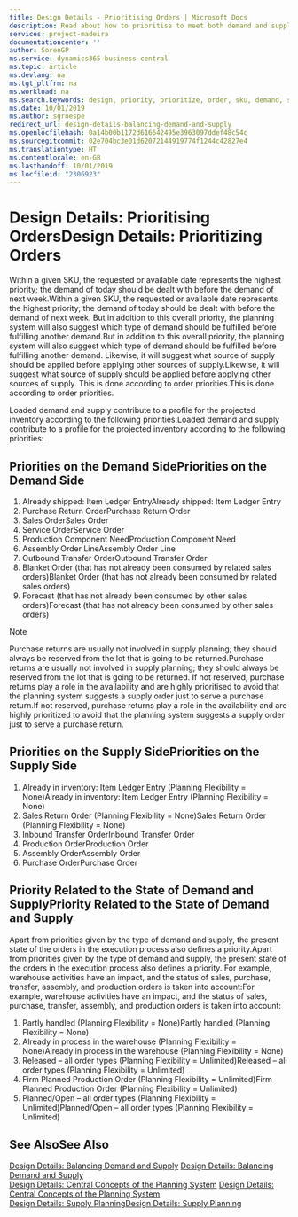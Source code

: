 ```yaml
---
title: Design Details - Prioritising Orders | Microsoft Docs
description: Read about how to prioritise to meet both demand and supply requirements.
services: project-madeira
documentationcenter: ''
author: SorenGP
ms.service: dynamics365-business-central
ms.topic: article
ms.devlang: na
ms.tgt_pltfrm: na
ms.workload: na
ms.search.keywords: design, priority, prioritize, order, sku, demand, supply
ms.date: 10/01/2019
ms.author: sgroespe
redirect_url: design-details-balancing-demand-and-supply
ms.openlocfilehash: 0a14b00b1172d616642495e3963097ddef48c54c
ms.sourcegitcommit: 02e704bc3e01d62072144919774f1244c42827e4
ms.translationtype: HT
ms.contentlocale: en-GB
ms.lasthandoff: 10/01/2019
ms.locfileid: "2306923"
---
```

# <a name="design-details-prioritizing-orders"></a><span data-ttu-id="f782f-103">Design Details: Prioritising Orders</span><span class="sxs-lookup"><span data-stu-id="f782f-103">Design Details: Prioritizing Orders</span></span>
<span data-ttu-id="f782f-104">Within a given SKU, the requested or available date represents the highest priority; the demand of today should be dealt with before the demand of next week.</span><span class="sxs-lookup"><span data-stu-id="f782f-104">Within a given SKU, the requested or available date represents the highest priority; the demand of today should be dealt with before the demand of next week.</span></span> <span data-ttu-id="f782f-105">But in addition to this overall priority, the planning system will also suggest which type of demand should be fulfilled before fulfilling another demand.</span><span class="sxs-lookup"><span data-stu-id="f782f-105">But in addition to this overall priority, the planning system will also suggest which type of demand should be fulfilled before fulfilling another demand.</span></span> <span data-ttu-id="f782f-106">Likewise, it will suggest what source of supply should be applied before applying other sources of supply.</span><span class="sxs-lookup"><span data-stu-id="f782f-106">Likewise, it will suggest what source of supply should be applied before applying other sources of supply.</span></span> <span data-ttu-id="f782f-107">This is done according to order priorities.</span><span class="sxs-lookup"><span data-stu-id="f782f-107">This is done according to order priorities.</span></span>  

<span data-ttu-id="f782f-108">Loaded demand and supply contribute to a profile for the projected inventory according to the following priorities:</span><span class="sxs-lookup"><span data-stu-id="f782f-108">Loaded demand and supply contribute to a profile for the projected inventory according to the following priorities:</span></span>  

## <a name="priorities-on-the-demand-side"></a><span data-ttu-id="f782f-109">Priorities on the Demand Side</span><span class="sxs-lookup"><span data-stu-id="f782f-109">Priorities on the Demand Side</span></span>  
1. <span data-ttu-id="f782f-110">Already shipped: Item Ledger Entry</span><span class="sxs-lookup"><span data-stu-id="f782f-110">Already shipped: Item Ledger Entry</span></span>  
2. <span data-ttu-id="f782f-111">Purchase Return Order</span><span class="sxs-lookup"><span data-stu-id="f782f-111">Purchase Return Order</span></span>  
3. <span data-ttu-id="f782f-112">Sales Order</span><span class="sxs-lookup"><span data-stu-id="f782f-112">Sales Order</span></span>  
4. <span data-ttu-id="f782f-113">Service Order</span><span class="sxs-lookup"><span data-stu-id="f782f-113">Service Order</span></span>  
5. <span data-ttu-id="f782f-114">Production Component Need</span><span class="sxs-lookup"><span data-stu-id="f782f-114">Production Component Need</span></span>  
6. <span data-ttu-id="f782f-115">Assembly Order Line</span><span class="sxs-lookup"><span data-stu-id="f782f-115">Assembly Order Line</span></span>  
7. <span data-ttu-id="f782f-116">Outbound Transfer Order</span><span class="sxs-lookup"><span data-stu-id="f782f-116">Outbound Transfer Order</span></span>  
8. <span data-ttu-id="f782f-117">Blanket Order (that has not already been consumed by related sales orders)</span><span class="sxs-lookup"><span data-stu-id="f782f-117">Blanket Order (that has not already been consumed by related sales orders)</span></span>  
9. <span data-ttu-id="f782f-118">Forecast (that has not already been consumed by other sales orders)</span><span class="sxs-lookup"><span data-stu-id="f782f-118">Forecast (that has not already been consumed by other sales orders)</span></span>  

> [!NOTE]  
>  <span data-ttu-id="f782f-119">Purchase returns are usually not involved in supply planning; they should always be reserved from the lot that is going to be returned.</span><span class="sxs-lookup"><span data-stu-id="f782f-119">Purchase returns are usually not involved in supply planning; they should always be reserved from the lot that is going to be returned.</span></span> <span data-ttu-id="f782f-120">If not reserved, purchase returns play a role in the availability and are highly prioritised to avoid that the planning system suggests a supply order just to serve a purchase return.</span><span class="sxs-lookup"><span data-stu-id="f782f-120">If not reserved, purchase returns play a role in the availability and are highly prioritized to avoid that the planning system suggests a supply order just to serve a purchase return.</span></span>  

## <a name="priorities-on-the-supply-side"></a><span data-ttu-id="f782f-121">Priorities on the Supply Side</span><span class="sxs-lookup"><span data-stu-id="f782f-121">Priorities on the Supply Side</span></span>  
1. <span data-ttu-id="f782f-122">Already in inventory: Item Ledger Entry (Planning Flexibility = None)</span><span class="sxs-lookup"><span data-stu-id="f782f-122">Already in inventory: Item Ledger Entry (Planning Flexibility = None)</span></span>  
2. <span data-ttu-id="f782f-123">Sales Return Order (Planning Flexibility = None)</span><span class="sxs-lookup"><span data-stu-id="f782f-123">Sales Return Order (Planning Flexibility = None)</span></span>  
3. <span data-ttu-id="f782f-124">Inbound Transfer Order</span><span class="sxs-lookup"><span data-stu-id="f782f-124">Inbound Transfer Order</span></span>  
4. <span data-ttu-id="f782f-125">Production Order</span><span class="sxs-lookup"><span data-stu-id="f782f-125">Production Order</span></span>  
5. <span data-ttu-id="f782f-126">Assembly Order</span><span class="sxs-lookup"><span data-stu-id="f782f-126">Assembly Order</span></span>  
6. <span data-ttu-id="f782f-127">Purchase Order</span><span class="sxs-lookup"><span data-stu-id="f782f-127">Purchase Order</span></span>  

## <a name="priority-related-to-the-state-of-demand-and-supply"></a><span data-ttu-id="f782f-128">Priority Related to the State of Demand and Supply</span><span class="sxs-lookup"><span data-stu-id="f782f-128">Priority Related to the State of Demand and Supply</span></span>  
<span data-ttu-id="f782f-129">Apart from priorities given by the type of demand and supply, the present state of the orders in the execution process also defines a priority.</span><span class="sxs-lookup"><span data-stu-id="f782f-129">Apart from priorities given by the type of demand and supply, the present state of the orders in the execution process also defines a priority.</span></span> <span data-ttu-id="f782f-130">For example, warehouse activities have an impact, and the status of sales, purchase, transfer, assembly, and production orders is taken into account:</span><span class="sxs-lookup"><span data-stu-id="f782f-130">For example, warehouse activities have an impact, and the status of sales, purchase, transfer, assembly, and production orders is taken into account:</span></span>  

1. <span data-ttu-id="f782f-131">Partly handled (Planning Flexibility = None)</span><span class="sxs-lookup"><span data-stu-id="f782f-131">Partly handled (Planning Flexibility = None)</span></span>  
2. <span data-ttu-id="f782f-132">Already in process in the warehouse (Planning Flexibility = None)</span><span class="sxs-lookup"><span data-stu-id="f782f-132">Already in process in the warehouse (Planning Flexibility = None)</span></span>  
3. <span data-ttu-id="f782f-133">Released – all order types (Planning Flexibility = Unlimited)</span><span class="sxs-lookup"><span data-stu-id="f782f-133">Released – all order types (Planning Flexibility = Unlimited)</span></span>  
4. <span data-ttu-id="f782f-134">Firm Planned Production Order (Planning Flexibility = Unlimited)</span><span class="sxs-lookup"><span data-stu-id="f782f-134">Firm Planned Production Order (Planning Flexibility = Unlimited)</span></span>  
5. <span data-ttu-id="f782f-135">Planned/Open – all order types (Planning Flexibility = Unlimited)</span><span class="sxs-lookup"><span data-stu-id="f782f-135">Planned/Open – all order types (Planning Flexibility = Unlimited)</span></span>  

## <a name="see-also"></a><span data-ttu-id="f782f-136">See Also</span><span class="sxs-lookup"><span data-stu-id="f782f-136">See Also</span></span>  
<span data-ttu-id="f782f-137">[Design Details: Balancing Demand and Supply](design-details-balancing-demand-and-supply.md) </span><span class="sxs-lookup"><span data-stu-id="f782f-137">[Design Details: Balancing Demand and Supply](design-details-balancing-demand-and-supply.md) </span></span>  
<span data-ttu-id="f782f-138">[Design Details: Central Concepts of the Planning System](design-details-central-concepts-of-the-planning-system.md) </span><span class="sxs-lookup"><span data-stu-id="f782f-138">[Design Details: Central Concepts of the Planning System](design-details-central-concepts-of-the-planning-system.md) </span></span>  
[<span data-ttu-id="f782f-139">Design Details: Supply Planning</span><span class="sxs-lookup"><span data-stu-id="f782f-139">Design Details: Supply Planning</span></span>](design-details-supply-planning.md)
